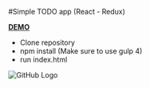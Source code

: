 #Simple TODO app (React - Redux)

  [**DEMO**](http://codepen.io/KemPavel/full/dOOJVZ/)

- Clone repository
- npm install (Make sure to use gulp 4)
- run index.html


![GitHub Logo](https://github.com/Pavel-Kazakov/react-redux-TODO/blob/master/thumbnail.png)
